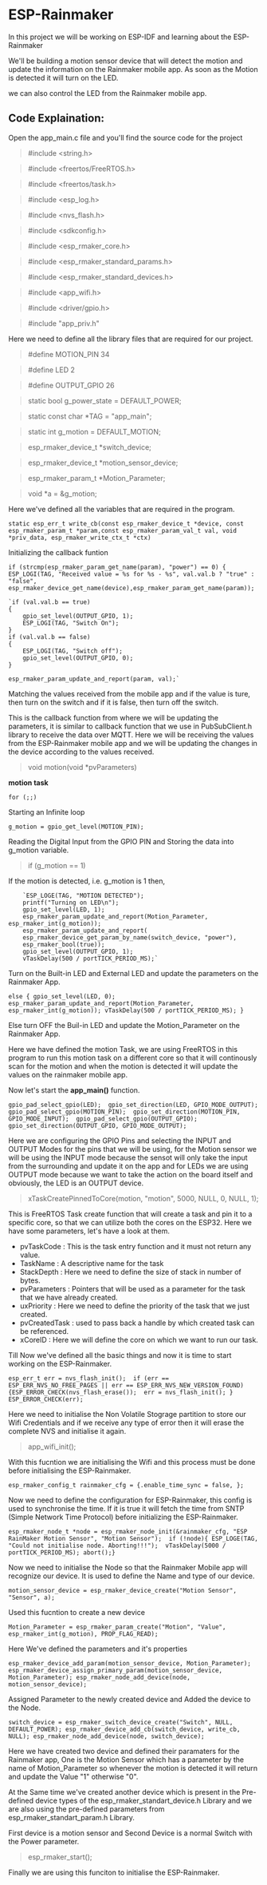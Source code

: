 # ESP-Rainmaker
In this project we will be working on ESP-IDF and learning about the ESP-Rainmaker

We'll be building a motion sensor device that will detect the motion and update the information on the Rainmaker mobile app. As soon as the Motion is detected it will turn on the LED.

we can also control the LED from the Rainmaker mobile app.

## Code Explaination:

Open the app_main.c file and you'll find the source code for the project

> #include <string.h>

> #include <freertos/FreeRTOS.h>

> #include <freertos/task.h>

> #include <esp_log.h>

>#include <nvs_flash.h>

>#include <sdkconfig.h>

>#include <esp_rmaker_core.h>

>#include <esp_rmaker_standard_params.h>

>#include <esp_rmaker_standard_devices.h>

>#include <app_wifi.h>

>#include <driver/gpio.h>

>#include "app_priv.h"

Here we need to define all the library files that are required for our project.

> #define MOTION_PIN 34

> #define LED 2

> #define OUTPUT_GPIO 26

> static bool g_power_state = DEFAULT_POWER;

> static const char *TAG = "app_main";

> static int g_motion = DEFAULT_MOTION;

> esp_rmaker_device_t *switch_device;

> esp_rmaker_device_t *motion_sensor_device;

> esp_rmaker_param_t *Motion_Parameter;

> void *a = &g_motion;

Here we've defined all the variables that are required in the program.

`static esp_err_t write_cb(const esp_rmaker_device_t *device, const esp_rmaker_param_t *param,const esp_rmaker_param_val_t val, void *priv_data, esp_rmaker_write_ctx_t *ctx)`

Initializing the callback funtion

`if (strcmp(esp_rmaker_param_get_name(param), "power") == 0) { ESP_LOGI(TAG, "Received value = %s for %s - %s", val.val.b ? "true" : "false", esp_rmaker_device_get_name(device),esp_rmaker_param_get_name(param));`

    `if (val.val.b == true)
    {
        gpio_set_level(OUTPUT_GPIO, 1);
        ESP_LOGI(TAG, "Switch On");
    }
    if (val.val.b == false)
    {
        ESP_LOGI(TAG, "Switch off");
        gpio_set_level(OUTPUT_GPIO, 0);
    }

    esp_rmaker_param_update_and_report(param, val);`

Matching the values received from the mobile app and if the value is ture, then turn on the switch and if it is false, then turn off the switch.

This is the callback function from where we will be updating the parameters, it is similar to callback function that we use in PubSubClient.h library to receive the data over MQTT. Here we will be receiving the values from the ESP-Rainmaker mobile app and we will be updating the changes in the device according to the values received.

> void motion(void *pvParameters)

**motion task**

`for (;;)` 

Starting an Infinite loop 

`g_motion = gpio_get_level(MOTION_PIN);` 

Reading the Digital Input from the GPIO PIN and Storing the data into g_motion variable.

> if (g_motion == 1)

If the motion is detected, i.e. g_motion is 1 then, 

        `ESP_LOGE(TAG, "MOTION DETECTED");
        printf("Turning on LED\n");
        gpio_set_level(LED, 1);
        esp_rmaker_param_update_and_report(Motion_Parameter, esp_rmaker_int(g_motion));
        esp_rmaker_param_update_and_report(
        esp_rmaker_device_get_param_by_name(switch_device, "power"),
        esp_rmaker_bool(true));
        gpio_set_level(OUTPUT_GPIO, 1);
        vTaskDelay(500 / portTICK_PERIOD_MS);` 

Turn on the Built-in LED and External LED and update the parameters on the Rainmaker App. 

 `else
{ gpio_set_level(LED, 0);
 esp_rmaker_param_update_and_report(Motion_Parameter, esp_rmaker_int(g_motion));
 vTaskDelay(500 / portTICK_PERIOD_MS);
 }` 

Else turn OFF the Buil-in LED and update the Motion_Parameter on the Rainmaker App.

Here we have defined the motion Task, we are using FreeRTOS in this program to run this motion task on a different core so that it will continously scan for the motion and when the motion is detected it will update the values on the rainmaker mobile app.

Now let's start the **app_main()** function.

`gpio_pad_select_gpio(LED); 
gpio_set_direction(LED, GPIO_MODE_OUTPUT);
gpio_pad_select_gpio(MOTION_PIN); 
gpio_set_direction(MOTION_PIN, GPIO_MODE_INPUT); 
gpio_pad_select_gpio(OUTPUT_GPIO); 
gpio_set_direction(OUTPUT_GPIO, GPIO_MODE_OUTPUT);`

Here we are configuring the GPIO Pins and selecting the INPUT and OUTPUT Modes for the pins that we will be using, for the Motion sensor we will be using the INPUT mode because the sensot will only take the input from the surrounding and update it on the app and for LEDs we are using OUTPUT mode because we want to take the action on the board itself and obviously, the LED is an OUTPUT device.

> xTaskCreatePinnedToCore(motion, "motion", 5000, NULL, 0, NULL, 1);

This is FreeRTOS Task create function that will create a task and pin it to a specific core, so that we can utilize both the cores on the ESP32. Here we have some parameters, let's have a look at them.

- pvTaskCode : This is the task entry function and it must not return any value.
- TaskName : A descriptive name for the task
- StackDepth : Here we need to define the size of stack in number of bytes.
- pvParameters : Pointers that will be used as a parameter for the task that we have already created.
- uxPriority : Here we need to define the priority of the task that we just created.
- pvCreatedTask : used to pass back a handle by which created task can be referenced.
- xCoreID : Here we will define the core on which we want to run our task.

Till Now we've defined all the basic things and now it is time to start working on the ESP-Rainmaker.

`esp_err_t err = nvs_flash_init(); 
if (err == ESP_ERR_NVS_NO_FREE_PAGES || err == ESP_ERR_NVS_NEW_VERSION_FOUND) 
{ESP_ERROR_CHECK(nvs_flash_erase()); 
err = nvs_flash_init(); } 
ESP_ERROR_CHECK(err);`

Here we need to initialise the Non Volatile Stograge partition to store our Wifi Credentials and if we receive any type of error then it will erase the complete NVS and initialise it again.

> app_wifi_init(); 

With this fucntion we are initialising the Wifi and this process must be done before initialising the ESP-Rainmaker.

`esp_rmaker_config_t rainmaker_cfg = {.enable_time_sync = false, };`

Now we need to define the configuration for ESP-Rainmaker, this config is used to synchronise the time. If it is true it will fetch the time from SNTP (Simple Network Time Protocol) before initializing the ESP-Rainmaker.

`esp_rmaker_node_t *node = esp_rmaker_node_init(&rainmaker_cfg, "ESP RainMaker Motion Sensor", "Motion Sensor"); 
if (!node){ ESP_LOGE(TAG, "Could not initialise node. Aborting!!!"); 
vTaskDelay(5000 / portTICK_PERIOD_MS); abort();}`

Now we need to initialise the Node so that the Rainmaker Mobile app will recognize our device. It is used to define the Name and type of our device.


`motion_sensor_device = esp_rmaker_device_create("Motion Sensor", "Sensor", a);`

Used this fucntion to create a new device

`Motion_Parameter = esp_rmaker_param_create("Motion", "Value", esp_rmaker_int(g_motion), PROP_FLAG_READ);`

Here We've defined the parameters and it's properties 

`esp_rmaker_device_add_param(motion_sensor_device, Motion_Parameter);
esp_rmaker_device_assign_primary_param(motion_sensor_device, Motion_Parameter);
esp_rmaker_node_add_device(node, motion_sensor_device);`

Assigned Parameter to the newly created device and Added the device to the Node.

`switch_device = esp_rmaker_switch_device_create("Switch", NULL, DEFAULT_POWER);
esp_rmaker_device_add_cb(switch_device, write_cb, NULL);
esp_rmaker_node_add_device(node, switch_device);`

Here we have created two device and defined their paramaters for the Rainmaker app, One is the Motion Sensor which has a parameter by the name of Motion_Parameter so whenever the motion is detected it will return and update the Value "1" otherwise "0".

At the Same time we've created another device which is present in the Pre-defined device types of the esp_rmaker_standart_device.h Library and we are also using the pre-defined parameters from esp_rmaker_standart_param.h Library.

First device is a motion sensor and Second Device is a normal Switch with the Power parameter.

> esp_rmaker_start();

Finally we are using this funciton to initialise the ESP-Rainmaker.
